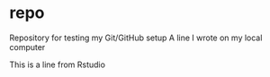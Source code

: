 # repo
Repository for testing my Git/GitHub setup
 A line I wrote on my local computer 

This is a line from Rstudio